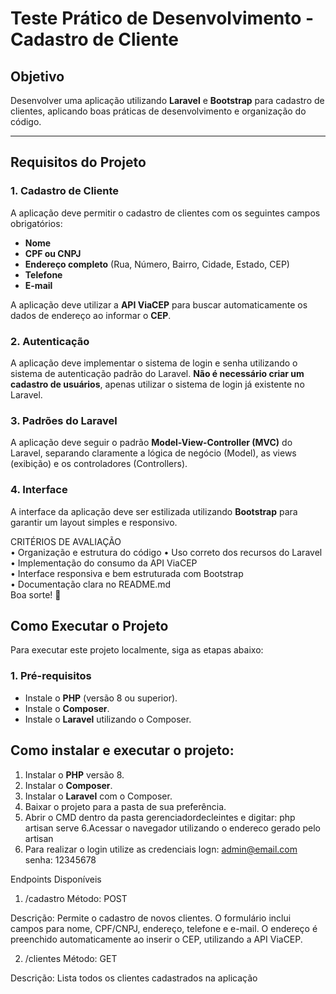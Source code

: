 # Teste Prático de Desenvolvimento - Cadastro de Cliente

## Objetivo

Desenvolver uma aplicação utilizando **Laravel** e **Bootstrap** para cadastro de clientes, aplicando boas práticas de desenvolvimento e organização do código.

---

## Requisitos do Projeto

### 1. Cadastro de Cliente

A aplicação deve permitir o cadastro de clientes com os seguintes campos obrigatórios:

- **Nome**
- **CPF ou CNPJ**
- **Endereço completo** (Rua, Número, Bairro, Cidade, Estado, CEP)
- **Telefone**
- **E-mail**

A aplicação deve utilizar a **API ViaCEP** para buscar automaticamente os dados de endereço ao informar o **CEP**.

### 2. Autenticação

A aplicação deve implementar o sistema de login e senha utilizando o sistema de autenticação padrão do Laravel. **Não é necessário criar um cadastro de usuários**, apenas utilizar o sistema de login já existente no Laravel.

### 3. Padrões do Laravel

A aplicação deve seguir o padrão **Model-View-Controller (MVC)** do Laravel, separando claramente a lógica de negócio (Model), as views (exibição) e os controladores (Controllers).

### 4. Interface

A interface da aplicação deve ser estilizada utilizando **Bootstrap** para garantir um layout simples e responsivo.

CRITÉRIOS DE AVALIAÇÃO  
• Organização e estrutura do código 
• Uso correto dos recursos do Laravel  
• Implementação do consumo da API ViaCEP  
• Interface responsiva e bem estruturada com Bootstrap  
• Documentação clara no README.md  
Boa sorte! 🚀 


## Como Executar o Projeto

Para executar este projeto localmente, siga as etapas abaixo:

### 1. Pré-requisitos

- Instale o **PHP** (versão 8 ou superior).
- Instale o **Composer**.
- Instale o **Laravel** utilizando o Composer.

## Como instalar e executar o projeto:

1. Instalar o **PHP** versão 8.
2. Instalar o **Composer**.
3. Instalar o **Laravel** com o Composer.
4. Baixar o projeto para a pasta de sua preferência.
5. Abrir o CMD dentro da pasta gerenciadordecleintes e digitar:
   php artisan serve
6.Acessar o navegador utilizando o endereco gerado pelo artisan
7. Para realizar o login utilize as credenciais  logn: admin@email.com senha: 12345678 

Endpoints Disponíveis
1. /cadastro
Método: POST

Descrição: Permite o cadastro de novos clientes. O formulário inclui campos para nome, CPF/CNPJ, endereço, telefone e e-mail. O endereço é preenchido automaticamente ao inserir o CEP, utilizando a API ViaCEP.

2. /clientes
Método: GET

Descrição: Lista todos os clientes cadastrados na aplicação



